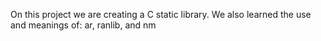 On this project we are creating a C static library.
We also learned the use and meanings of: ar, ranlib, and nm
